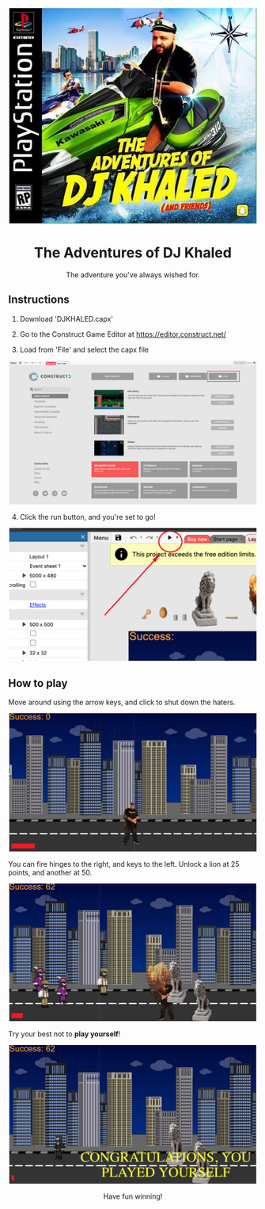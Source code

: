 <div align="center">
  <img src="https://raw.githubusercontent.com/Chrysippean/The-Adventures-of-DJ-Khaled/gh-pages/images/gamecover.jpg" width="500" />
</div>

<h1 align="center">
  The Adventures of DJ Khaled
</h1>


<p align="center">The adventure you've always wished for.</p>

## Instructions

1. Download 'DJKHALED.capx'

2. Go to the Construct Game Editor at https://editor.construct.net/

3. Load from 'File' and select the capx file

<div align="center">
  <img src="https://raw.githubusercontent.com/Chrysippean/The-Adventures-of-DJ-Khaled/gh-pages/images/where.png" width="500" />
</div>

4. Click the run button, and you're set to go!

<div align="center">
  <img src="https://raw.githubusercontent.com/Chrysippean/The-Adventures-of-DJ-Khaled/gh-pages/images/run.png" width="500" />
</div>

## How to play

Move around using the arrow keys, and click to shut down the haters. 

<div align="center">
  <img src="https://raw.githubusercontent.com/Chrysippean/The-Adventures-of-DJ-Khaled/gh-pages/images/start.png" width="500" />
</div>

You can fire hinges to the right, and keys to the left. Unlock a lion at 25 points, and another at 50.

<div align="center">
  <img src="https://raw.githubusercontent.com/Chrysippean/The-Adventures-of-DJ-Khaled/gh-pages/images/gameplay.png" width="500" />
</div>

Try your best not to <b color="red">play yourself</b>!

<div align="center">
  <img src="https://raw.githubusercontent.com/Chrysippean/The-Adventures-of-DJ-Khaled/gh-pages/images/death.png" width="500" />
</div>


<p align="center">
  Have fun winning!
</p>
